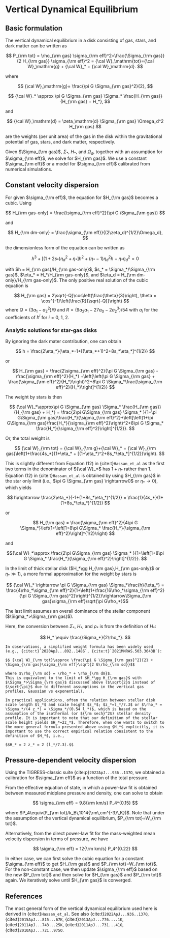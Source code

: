 # Vertical Dynamical Equilibrium

## Basic formulation

The vertical dynamical equilibrium in a disk consisting of gas, stars, and dark matter can be written as

$$
  P_{\rm tot} = \rho_{\rm gas} \sigma_{\rm eff}^2=\frac{\Sigma_{\rm gas}}{2 H_{\rm gas}} \sigma_{\rm eff}^2
  = {\cal W}_\mathrm{tot}={\cal W}_\mathrm{g} + {\cal W}_* + {\cal W}_\mathrm{d}.
$$

where

$$
{\cal W}_\mathrm{g}= \frac{\pi G \Sigma_{\rm gas}^2}{2},
$$

$$
{\cal W}_* \approx \pi G \Sigma_{\rm gas} \Sigma_* \frac{H_{\rm gas}}{H_{\rm gas} + H_*},
$$

and

$$
{\cal W}_\mathrm{d}  = \zeta_\mathrm{d} \Sigma_{\rm gas} \Omega_d^2 H_{\rm gas}
$$

are the weights (per unit area) of the gas in the disk within the gravitational potential of gas, stars, and dark matter, respectively.

Given $\Sigma_{\rm gas}$, $\Sigma_*$, $H_*$, and $\Omega_d$, together with an assumption for $\sigma_{\rm eff}$, we solve for $H_{\rm gas}$.
We use a constant $\sigma_{\rm eff}$ or a model for $\sigma_{\rm eff}$ calibrated from numerical simulations.

## Constant velocity dispersion
For given $\sigma_{\rm eff}$, the equation for $H_{\rm gas}$ becomes a cubic. Using

$$
H_{\rm gas-only} = \frac{\sigma_{\rm eff}^2}{\pi G \Sigma_{\rm gas}}
$$

and

$$
H_{\rm dm-only} = \frac{\sigma_{\rm eff}}{(2\zeta_d)^{1/2}\Omega_d},
$$

the dimensionless form of the equation can be written as

$$
h^3 + [(1+2 s_*)\eta_d^2+\eta_*]h^2 + (\eta_*-1)\eta_d^2h -\eta_*\eta_d^2 = 0
$$

with
$h = H_{\rm gas}/H_{\rm gas-only}$,
$s_* = \Sigma_*/\Sigma_{\rm gas}$, $\eta_* = H_*/H_{\rm gas-only}$, and $\eta_d = H_{\rm dm-only}/H_{\rm gas-only}$.
The only positive real solution of the cubic equation is

$$
H_{\rm gas} = 2\sqrt{-Q}\cos\left(\frac{\theta}{3}\right), \theta = \cos^{-1}\left(\frac{R}{\sqrt{-Q}}\right)
$$
where
$Q = (3a_1-a_2^2)/9$ and $R=(9a_2a_1-27a_0-2a_2^3)/54$ with $a_i$ for the coefficients of $h^i$ for $i=0$, 1, 2.

### Analytic solutions for star-gas disks

By ignoring the dark mater contribution, one can obtain

$$ h = \frac{2\eta_*}{\eta_*-1+[(\eta_*+1)^2+8s_*\eta_*]^{1/2}} $$

or

$$ H_{\rm gas} = \frac{2\sigma_{\rm eff}^2}{\pi G \Sigma_{\rm gas} - \frac{\sigma_{\rm eff}^2}{H_*} +\left[\left(\pi G \Sigma_{\rm gas} + \frac{\sigma_{\rm eff}^2}{H_*}\right)^2+8\pi G \Sigma_*\frac{\sigma_{\rm eff}^2}{H_*}\right]^{1/2}} $$

The weight by stars is then

$$ {\cal W}_*\approx\pi G \Sigma_{\rm gas} \Sigma_* \frac{H_{\rm gas}}{H_{\rm gas} + H_*} =
\frac{2\pi G\Sigma_{\rm gas} \Sigma_* }{1+\pi G\Sigma_{\rm gas}\frac{H_*}{\sigma_{\rm eff}^2}+\left[\left(1+\pi G\Sigma_{\rm gas}\frac{H_*}{\sigma_{\rm eff}^2}\right)^2+8\pi G \Sigma_* \frac{H_*}{\sigma_{\rm eff}^2}\right]^{1/2}}. $$

Or, the total weight is

$$ {\cal W}_{\rm tot} = {\cal W}_{\rm g}+{\cal W}_* = {\cal W}_{\rm gas}\left(1+\frac{4s_*}{1+\eta_* + [(1+\eta_*)^2+8s_*\eta_*]^{1/2}}\right). $$

This is slightly different from Equation (12) in {cite:t}`Hassan_et_al` as the first two terms in the denominator of ${\cal W}_*$ has $1+\eta_*$ rather than 1. Equation (12) in {cite:t}`Hassan_et_al` is obtained by using $H_{\rm gas}$ in the star only limit (i.e., $\pi G \Sigma_{\rm gas} \rightarrow0$ or $\eta_*\rightarrow0$), which yields

$$ h\rightarrow \frac{2\eta_*}{-1+(1+8s_*\eta_*)^{1/2}} =
 \frac{1}{4s_*}(1+(1+8s_*\eta_*)^{1/2}) $$

or

$$ H_{\rm gas} = \frac{\sigma_{\rm eff}^2}{4\pi G \Sigma_*}\left(1+\left[1+8\pi G\Sigma_* \frac{H_*}{\sigma_{\rm eff}^2}\right]^{1/2}\right) $$

and

$${\cal W}_*\approx \frac{2\pi G\Sigma_{\rm gas} \Sigma_* }{1+\left[1+8\pi G \Sigma_* \frac{H_*}{\sigma_{\rm eff}^2}\right]^{1/2}}. $$

In the limit of thick stellar disk ($H_*\gg H_{\rm gas},H_{\rm gas-only}$ or $\eta_*\gg1$), a more formal approximation for the weight by stars is

$$ {\cal W}_* \rightarrow \pi G \Sigma_{\rm gas} \Sigma_*\frac{h}{\eta_*} = \frac{4\rho_*\sigma_{\rm eff}^2}{1+\left(1+\frac{16\rho_*\sigma_{\rm eff}^2}{\pi G \Sigma_{\rm gas}^2}\right)^{1/2}}\rightarrow\Sigma_{\rm gas}\sigma_{\rm eff}\sqrt{\pi G\rho_*}$$

The last limit assumes an overall dominance of the stellar component ($\Sigma_*>\Sigma_{\rm gas}$).

Here, the conversion between $\Sigma_*$, $H_*$, and $\rho_*$ is from the definition of $H_*$:

$$ H_* \equiv \frac{\Sigma_*}{2\rho_*}. $$

```{important}
In observations, a simplified weight formula has been widely used (e.g., {cite:t}`2020ApJ...892..148S`, {cite:t}`2021MNRAS.503.3643B`):

$$ {\cal W}_{\rm tot}\approx \frac{\pi G \Sigma_{\rm gas}^2}{2} + \Sigma_{\rm gas}\sigma_{\rm eff}\sqrt{2 G\rho_{\rm sd}}$$

where $\rho_{\rm sd} = \rho_* + \rho_{\rm dm}$.
This is equivalent to the limit of $H_*\gg H_{\rm gas}$ with $\Sigma_*>\Sigma_{\rm gas}$ discussed above ($\sqrt{2}$ instead of $\sqrt{\pi}$ due to different assumptions in the vertical gas profiles, Gaussian vs exponential).

In practical applications, often the relation between stellar disk scale length $l_*$ and scale height $z_*$; $z_*=l_*/7.3$ or $\rho_* = \Sigma_*/(4 z_*) = \Sigma_*/(0.54 l_*)$, which is based on the assumption of the isothermal (or ${\rm sech}^2$) stellar density profile. It is important to note that our definition of the stellar scale height yields $H_*=2z_*$. Therefore, when one wants to switch to the more general formula presented above using $H_*$ explicitly, it is important to use the correct empirical relation consistent to the definition of $H_*$, i.e.,

$$H_* = 2 z_* = 2 (l_*/7.3).$$
```

## Pressure-dependent velocity dispersion
Using the TIGRESS-classic suite {cite:p}`2022ApJ...936..137O`, we  obtained a calibration for $\sigma_{\rm eff}$ as a function of the total pressure.

From the effective equation of state, in which a power-law fit is obtained between measured midplane pressure and density, one can solve to obtain

$$
\sigma_{\rm eff} = 9.8{\rm km/s} P_4^{0.15}
$$

where $P_4\equiv(P_{\rm tot}/k_B\,10^4{\rm\,cm^{-3}\,K})$. Note that under the assumption of the vertical dynamical equilibrium,
$P_{\rm tot}=W_{\rm tot}$.

Alternatively, from the direct power-law fit for the mass-weighted mean velocity dispersion in terms of pressure, we have

$$
\sigma_{\rm eff} = 12{\rm km/s} P_4^{0.22}
$$

In either case, we can first solve the cubic equation for a constant $\sigma_{\rm eff}$ to get $H_{\rm gas}$ and $P_{\rm tot}=W_{\rm tot}$. For the non-constant case, we then update $\sigma_{\rm eff}$ based on the new $P_{\rm tot}$ and then solve for $H_{\rm gas}$ and $P_{\rm tot}$ again. We iteratively solve until $H_{\rm gas}$ is converged.

## References

The most general form of the vertical dynamical equilibrium used here is derived in {cite:t}`Hassan_et_al`.
See also {cite:t}`2022ApJ...936..137O`, {cite:t}`2015ApJ...815...67K`, {cite:t}`2013ApJ...776....1K`,
{cite:t}`2011ApJ...743...25K`, {cite:t}`2011ApJ...731...41O`, {cite:t}`2010ApJ...721..975O`.
